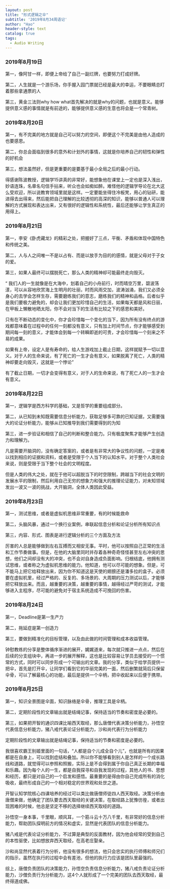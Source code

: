 ```yaml
---
layout: post
title: "形式逻辑之伞"
subtitle: '2019年8月34周语记'
author: "Hao"
header-style: text
catalog: true
tags:
  - Audio Writing
---
```




### 2019年8月19日

第一，像阿甘一样，即便上帝给了自己一副烂牌，也要努力打成好牌。

第二，人生就是一个游乐场，你手握入园门票就已经是最大的幸运，不要眼睛总盯着那些拿通票的人

第三，黄金三法则why how what首先解决的就是why的问题，也就是意义。能够提供意义感的事情就是有前途的，能够提供意义感的生意也将会是一个常青树。

### 2019年8月20日

第一，有不完美的地方就是自己可以努力的空间，即便这个不完美是由他人造成的也要感恩。

第二，你总会面临到很多的意外和计划外的事情，这就是你培养自己的韧性和弹性的好机会

第三，想法虽然好，但是更重要的是要基于最小全局之后的最小行动。



得感谢陈波教授，逻辑学15讲真的非常好，能想象他在课堂上一定也是深入浅出，妙语连珠，名章名句信手拈来，听众也会如痴如醉。难怪他的逻辑学导论在北大这么受欢迎，所以说教育领域里就是这样。一定要能坐得住冷板凳，用心的钻研，能进得去出得来，然后能把自己理解的比较透彻的高深的知识，能够以普通人可以理解的方式展现和表达出来，又有很好的逻辑性和系统性，最后还能够让学生真正的用得上。



### 2019年8月21日

第一，李安《卧虎藏龙》的精彩之处，把握好了三点，平衡、矛盾和体现中国特色和传统之美。

第二，人与人之间唯一不是以占有、而是以放手为目的的感情，就是父母对于子女的爱。

第三，如果人最终可以摆脱死亡，那么人类的精神却可能最终走向毁灭。

“  我们人的一生就像是在大海中，划着自己的小舟前行，时而晴空万里，碧波荡漾，可以从容地欣赏海上生明月的壮丽，时而风雨交加，波涛汹涌，我们又必须全身心的去学会怎样生存，需要磨练我们的意志，磨练我们的精神和品格。后者似乎是我们要极力避免的，却会让我们更加珍惜自己的生活，如果每天都是风和日丽，在甲板上懒散地晒太阳，你不会对当下的生活有比较之下的感恩和美好。

只有在不断动态的变化中，你才会珍惜每一个变化的当下，因为所有没有终点的游戏都意味着在过程中的任何一刻都没有意义，只有加上时间节点，你才能够感受到期间每一刻的意义，才能体会到每一个转瞬即逝的可贵，才会珍惜每一个刻来之不易的成果。

如果有上帝，设定人是有寿命的，给人生游戏加上截止日期，这样就赋予一切以意义。对于人的生命来说，有了死亡的一生才会有意义，如果脱离了死亡，人类的精神却要走向毁灭，这就是一个悖论”

有了截止日期，一切才会变得有意义，对于人的生命来说，有了死亡人的一生才会有意义。

### 2019年8月22日
第一，逻辑学是西方科学的基础，又是哲学的重要组成部分。

第二，从已知到未知既需要信息分析能力，获取足够多可靠的已知证据，又需要强大的论证分析能力，能够从已知推导到我们需要得到的为知

第三，进一步验证和相信了自己的判断和整合能力。只有极度聚焦才能够产生创造力和理解力。

凡是需要开脑洞的，没有确定答案的，或者是有非常大的争议性的问题，一定是难以找到相应的证据和资料，或者是受限于个人当下的认知水平。对于整个人类社会来说，则是受限于当下整个社会的文明程度。

但是人类的伟大之处，就在于他可以超脱当下的时空限制，跨越当下的社会文明的发展水平的限制，然后利用自己无穷的想象力和强大的推理论证能力，对未知领域发出一波又一波的挑战，大开脑洞，全体人类因此受益。

### 2019年8月23日

第一，测试思维，或者是虚拟机思维非常重要，有的时候能救命

第二，头脑风暴，通过一个换行业案例，串联起信息分析和论证分析所有知识点

第三，内容、形式、图表是进行逻辑分析的三个方面及方法



厉害的人总是能够做到左右互搏而又相安无事。平时，他可以按照自己正常的生活和工作节奏做事。但是，在他的大脑里同时并存着各种奇奇怪怪甚至左右冲突的思想，他们之间却没有大的冲突，也不会对自身造成负面影响。归根结底，他拥有测试思维，或者称之为虚拟机思维的能力。他知道，他可以尽可能的想象。但是，可不能马上把它给释放出来，因为你不知道这是天使的翅膀还是潘多拉的盒子。必须要在虚拟机里，经过严格的、反复的、多场景的、大周期的压力测试以后，才能够把它释放出来。而且，越重要的决策，越重要的事情，越得经过严苛的测试，才能够进入主程序，尽可能的避免对于宿主系统造成不可挽回的伤害。



### 2019年8月24日

第一，Deadline是第一生产力

第二，拖延症是第一创造力

第三，要做到精准化的目标管理，以及由此做的时间管理和成本收益管理。



 钟慰教练的分享是整体循序渐进的展开，娓娓道来，每次就只推进一点点，然后在后续的分支组块中，再进一步的展开解释，这也是比较容易让学员去接受的一个惯常的方式，同时可以同步形成一个可输出的文章。我的分享，类似于给学员提供一把伞，首先是打开伞，让同学们看到它的华丽完美的一面，然后删繁就简后只保留伞骨，可以了解最核心的功能，最后是提供一个伞柄，把伞收起来以后便于携带。



### 2019年8月25日
第一，知识全景图是伞面，知识脉络是伞骨，推理工具是伞柄。

第二，定期阶段性的文章输出就是结绳记事，保持适当的节奏和密度是必要的。

第三，如果把开智的通识四课比喻西天取经，那么唐僧代表决策分析能力，孙悟空代表信息分析能力，猪八戒代表论证分析能力，沙和尚代表行为分析能力

定期阶段性的文章输出就是结绳记事，保持适当的节奏和密度是必要的。 


我很喜欢霸王别姬里面的一句话，“人都是自个儿成全自个儿”，也就是所有的因果都是在自身上，可以找到症结和叠加。所以你不能够看到别人是怎样的一个成长路线和道路，就觉得可以参照和照搬，实际上是不会得到属于你自己真正长期的幸福和乐趣。因为每个人的一生，都是自我探寻和自我发现的过程，其他人的书、思想和经历，都只是对自己的一个启发和感悟。最重要的是得由你自己完成所有的消化吸收，最终形成自己的一个相对稳定的世界观和处世之道。

开智认知学院核心四课培养的经过可以类比做唐僧师徒四人西天取经。决策分析由唐僧来做，他确定了团队要去西天取经的关键决策，在取经路上犹豫彷徨，或者出现困难的时候，他总是坚定不移的选择继续西天取经的道路。

孙悟空一身本事，千里眼，顺风耳，一个筋斗云十万八千里，有非常好的信息分析能力，帮助团队探明前方的情况和虚实，显然是代表团队的信息分析能力。

猪八戒是代表论证分析能力，不过算是典型的反面教材，因为他会经常的受到自己的本性驱使，比如想放弃西天取经，在高老庄娶亲。

沙和尚显然代表着行为分析，他没有很多的想法，他只会忠实的执行师傅和师兄们的指示，虽然在执行的过程中会有差池，但他的执行力应该是团队里最强的。

综上，唐僧负责团队的决策能力，孙悟空负责信息分析能力，猪八戒负责论证分析能力，沙僧负责行为分析能力，这4个人就形成了一个完美的团队去西天取经，最终得道成佛。

